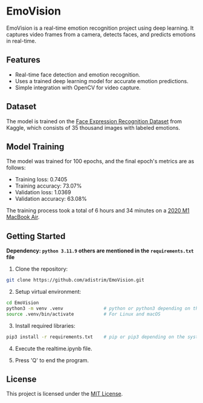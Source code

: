 # EmoVision

EmoVision is a real-time emotion recognition project using deep learning. It captures video frames from a camera, detects faces, and predicts emotions in real-time.

## Features

- Real-time face detection and emotion recognition.
- Uses a trained deep learning model for accurate emotion predictions.
- Simple integration with OpenCV for video capture.

## Dataset

The model is trained on the [Face Expression Recognition Dataset](https://www.kaggle.com/datasets/jonathanoheix/face-expression-recognition-dataset) from Kaggle, which consists of 35 thousand images with labeled emotions.


## Model Training

The model was trained for 100 epochs, and the final epoch's metrics are as follows:

- Training loss: 0.7405
- Training accuracy: 73.07%
- Validation loss: 1.0369
- Validation accuracy: 63.08%

The training process took a total of 6 hours and 34 minutes on a [2020 M1 MacBook Air](https://en.wikipedia.org/wiki/MacBook_Air_(Apple_silicon)).

## Getting Started

**Dependency: `python 3.11.9` others are mentioned in the `requirements.txt` file**

1. Clone the repository:
```bash
git clone https://github.com/adistrim/EmoVision.git
```
2. Setup virtual environment:
```bash
cd EmoVision
python3 -m venv .venv               # python or python3 depending on the system config
source .venv/bin/activate           # For Linux and macOS
```

3. Install required libraries:
```bash
pip3 install -r requirements.txt    # pip or pip3 depending on the system config
```
4. Execute the realtime.ipynb file.

5. Press 'Q' to end the program.

## License
This project is licensed under the [MIT License](https://www.mit.edu/~amini/LICENSE.md).

